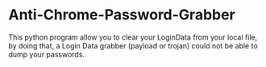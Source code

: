 # Anti-Chrome-Password-Grabber
This python program allow you to clear your LoginData from your local file, by doing that, a Login Data grabber (payload or trojan) could not be able to dump your passwords.
